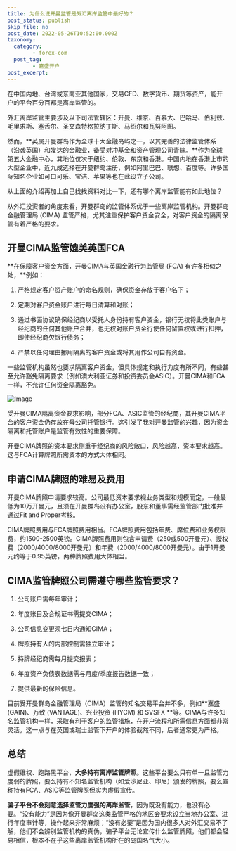 ```yaml
---
title: 为什么说开曼监管是外汇离岸监管中最好的？
post_status: publish
skip_file: no
post_date: 2022-05-26T10:52:00.000Z
taxonomy:
  category:
        - forex-com
  post_tag:
        - 嘉盛开户
post_excerpt: 
---
```

在中国内地、台湾或东南亚其他国家，交易CFD、数字货币、期货等资产，能开户的平台百分百都是离岸监管的。

外汇离岸监管主要涉及以下司法管辖区：开曼、维京、百慕大、巴哈马、伯利兹、毛里求斯、塞舌尔、圣文森特格拉纳丁斯、马绍尔和瓦努阿图。

然而，**英属开曼群岛作为全球十大金融岛屿之一，以其完善的法律监管体系（沿袭英国）和发达的金融业，备受对冲基金和资产管理公司青睐。**作为全球第五大金融中心，其地位仅次于纽约、伦敦、东京和香港。中国内地在香港上市的大型企业中，近九成选择在开曼群岛注册，例如阿里巴巴、联想、百度等。许多国际知名企业如可口可乐、宝洁、苹果等也在此设立子公司。

从上面的介绍再加上自己找找资料对比一下，还有哪个离岸监管能有如此地位？

从外汇投资者的角度来看，开曼群岛的监管体系优于一些离岸监管机构。开曼群岛金融管理局 (CIMA) 监管严格，尤其注重保护客户资金安全，对客户资金的隔离保管有着严格的要求。

## 开曼CIMA监管媲美英国FCA

**在保障客户资金方面，开曼CIMA与英国金融行为监管局 (FCA) 有许多相似之处，**例如：

1. 严格规定客户资产账户的命名规则，确保资金存放于客户名下；

1. 定期对客户资金账户进行每日清算和对账；

1. 通过书面协议确保经纪商以受托人身份持有客户资金，银行无权将此类账户与经纪商的任何其他账户合并，也无权对账户资金行使任何留置权或进行扣押，即使经纪商欠银行债务；

1. 严禁以任何理由挪用隔离的客户资金或将其用作公司自有资金。

一些监管机构虽然也要求隔离客户资金，但具体规定和执行力度有所不同，有些甚至允许豁免隔离要求（例如澳大利亚证券和投资委员会ASIC）。开曼CIMA和FCA一样，不允许任何资金隔离豁免。

![Image](https://prod-files-secure.s3.us-west-2.amazonaws.com/39ed1227-6d7d-4570-be36-9ccd4a2c4241/bd849744-3fcb-4a37-8312-357962c8f065/image.png?X-Amz-Algorithm=AWS4-HMAC-SHA256&X-Amz-Content-Sha256=UNSIGNED-PAYLOAD&X-Amz-Credential=ASIAZI2LB466V2LMI7RH%2F20250129%2Fus-west-2%2Fs3%2Faws4_request&X-Amz-Date=20250129T161403Z&X-Amz-Expires=3600&X-Amz-Security-Token=IQoJb3JpZ2luX2VjEIf%2F%2F%2F%2F%2F%2F%2F%2F%2F%2FwEaCXVzLXdlc3QtMiJHMEUCIEN4OHWtUAB6ZwMpqOFsUGNhRhH4uUurrp%2FFGEkLynZ5AiEA3tDbtWwXeCtVNwTFdWvNcxINWjLL1VvXZl5dbrRnuOAqiAQIkP%2F%2F%2F%2F%2F%2F%2F%2F%2F%2FARAAGgw2Mzc0MjMxODM4MDUiDHQj6EoUjE9ikHfbNyrcAzOFPLIb%2BmVeeKQY7iNyf6HKS%2FukvLDKo%2BYRgt%2BwwMbMIg0zKjKJx9sWRRNrKoYkvLyXubsxKyQcvdjiI4WGfT6vUKAyiIDLQ2Pr8zc17D%2BQQrbVOOXGNg3vwZe0No9vN%2B3MTR1Y7KJlSBbj15rQBkTRsVyhi0XribIPi0rQe8vJas720kTKzXWVN%2BdTDBMVrgpOPHM1rbM0PZIDe3FBBEoV04fP45Tpy%2FS2OLfTaqeRCcQj%2BP5ZV6wQfaVq%2FmF%2BkXvq6UnNHMzgDj1hbLBWSZOZ4SJJYkD0egEPBsF41%2FjrPx21ex5lshEl6Y1n%2FTFNe3bDQVWws4je3WtMd3fBNAZKGYfo53rM0F7P1tssbSwPszSc36NZ6Dqfky9MWGeieFRMmQ5kZGrjiEDHzjuuhXgT49jghz3Bo1RoW7%2BJTX%2FGSn%2BbqVjpi98I1yd%2F1TkcF2TEtHdkLT36186oe0wPsORKsv97RAUwLBxdaHZrLpY1dKMsjV%2Bqam%2FqHqTbpKpJ5dfK8Jz7%2BvW7gttEc5hfvjduVX%2Feerpg5e5tpcpHDLB7kGkkMcLcAewR5O9I41Q6PhXPr8djiqyPcGl9sIIlGDfcowavlcCVGlYPzyVv6%2BNOgKiEMyq2%2BnWtZWqsMKmD6bwGOqUBBqj8MbpU61pOV9xlIf%2BTkJ98he3dunPw5voag92VBzt4I7mErj8tjZk1bmXlFK4ch7lJfp%2FeCWlOnRXzb6gaUwlcP6Gcqo2g9USzm1WETlfkcZXguMb8iRoQwY%2BJIjiyOO4brvG0hnq16t9pDTo2BqaxwZgW0JlpBMNgjG06hror4JT9aiPHOC%2ByX%2BvVLThGQSn5lpDhmGYJUKujSlsAK6c3Wt6n&X-Amz-Signature=ffbb0490617e504ef0ff469e8a7f78a722076a8ed31de462464816852caeafbb&X-Amz-SignedHeaders=host&x-id=GetObject)

受开曼CIMA隔离资金要求影响，部分FCA、ASIC监管的经纪商，其开曼CIMA平台的客户资金仍存放在母公司托管银行。这引发了我对开曼监管的兴趣，因为资金隔离和托管账户是监管有效性的重要保障。

开曼CIMA牌照的资本要求侧重于经纪商的风险敞口，风险越高，资本要求越高。这与FCA计算牌照所需资本的方式大体相同。

## **申请CIMA牌照的难易及费用**

开曼CIMA牌照申请要求较高。公司最低资本要求视业务类型和规模而定，一般最低为10万开曼元，且须在开曼群岛设有办公室，股东和董事需经监管部门批准并通过Fit and Proper考核。

CIMA牌照费用与FCA牌照费用相当。FCA牌照费用包括年费、席位费和业务权限费，约1500-2500英镑。CIMA牌照费用则包含申请费（250或500开曼元）、授权费（2000/4000/8000开曼元）和年费（2000/4000/8000开曼元）。由于1开曼元约等于0.95英镑，两种牌照费用大体相当。

## CIMA监管牌照公司需遵守哪些监管要求？

1. 公司账户需每年审计；

1. 年度账目及合规证书需提交CIMA；

1. 公司信息变更须七日内通知CIMA；

1. 牌照持有人的内部控制需独立审计；

1. 持牌经纪商需每月提交报表；

1. 年度资产负债表数据需与月度/季度报告数据一致；

1. 提供最新的保险信息。

目前受开曼群岛金融管理局（CIMA）监管的知名交易平台并不多，例如**嘉盛 (GAIN)、万致 (VANTAGE)、兴业投资 (HYCM) 和 SVSFX **等。CIMA与许多知名监管机构一样，采取有利于客户的监管措施，在开户流程和所需信息方面都非常灵活。这一点与在英国或瑞士监管下开户的体验截然不同，后者通常更为严格。

## 总结

虚假维权、跑路黑平台，**大多持有离岸监管牌照**。这些平台要么只有单一且监管力度弱的牌照，要么持有不知名监管机构（如爱沙尼亚、印尼）颁发的牌照，要么宣称持有FCA、ASIC等监管牌照但实为虚假宣传。

**骗子平台不会刻意选择监管力度强的离岸监管**，因为既没有能力，也没有必要。“没有能力”是因为像开曼群岛这类监管严格的地区会要求设立当地办公室、进行年度审计等，操作起来非常麻烦；“没有必要”是因为国内很多人对外汇交易不了解，他们不会辨别监管机构的真伪，骗子平台无论宣传什么监管牌照，他们都会轻易相信，根本不在乎这些离岸监管机构所在的岛国名气大小。